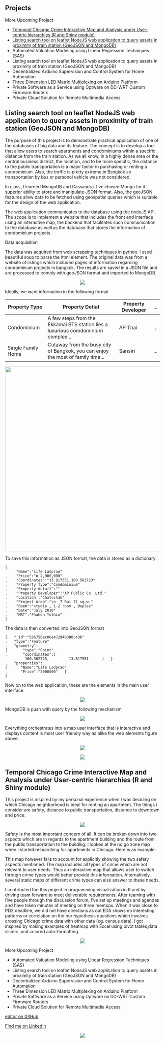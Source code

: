 ## Projects

More Upcoming Project
* <a href="#listing-search-tool-on-leaflet-nodejs-web-application-to-query-assets-in-proximity-of-train-station-geojson-and-mongodb">Temporal Chicago Crime Interactive Map and Analysis under User-centric hierarchies (R and Shiny module)</a>
* <a href="#temporal-chicago-crime-interactive-map-and-analysis-under-user-centric-hierarchies-r-and-shiny-module">Listing search tool on leaflet NodeJS web application to query assets in proximity of train station (GeoJSON and MongoDB)</a>
* Automated Valuation Modeling using Linear Regression Techniques (SAS)
* Listing search tool on leaflet NodeJS web application to query assets in proximity of train station (GeoJSON and MongoDB)
* Decentralized Arduino Supervision and Control System for Home Automation
* Three Dimension LED Matrix Multiplexing on Arduino Platform
* Private Software as a Service using Optware on DD-WRT Custom Firmware Routers
* Private Cloud Solution for Remote Multimedia Access

## Listing search tool on leaflet NodeJS web application to query assets in proximity of train station (GeoJSON and MongoDB)

The purpose of this project is to demonstrate practical application of one of the databases of big data and its feature. The concept is to develop a tool that allow users to search apartments and condominiums within a specific distance from the train station. As we all know, in a highly dense area or the central business district, the location, and to be more specific, the distance to the public transportation is a major factor in purchasing  or renting a condominium. Also, the traffic is pretty extreme in Bangkok so transportation by bus or personal vehicle was not considered.

In class, I learned MongoDB and Cassandra. I’ve chosen Mongo for it superior ability to store and manipulate JSON format. Also, the geoJSON features allow data to be fetched using geospatial queries which is suitable for the design of the web application.

The web application communicates to the database using the nodeJS API. The scope is to implement a website that includes the front end interface using an interactive map, the backend that facilitates such communication to the database as well as the database that stores the information of condominium projects.

Data acquisition

The data was acquired from web scrapping techniques in python. I used beautiful soup to parse the html element. The original data was from a website of listings which included pages of information regarding condominium projects in bangkok. The results are saved in a JSON file and are processed to comply with geoJSON format and imported to MongoDB.

<p align="center">
  <img src="listing-search-tool-on-leaflet-nodejs-web-application-to-query-assets-in-proximity-of-train-station-geojson-and-mongodb/source-website.jpg"/>
</p>

Ideally, we want information in the following format

| Property Type  | Property Detial | Property Developer | ... |
| ------------- | ------------- | --- | ------------- | 
| Condominium  | A few steps from the Ekkamai BTS station lies a luxurious comdominium complex...  | AP Thai | ... |
| Single Family Home  | Cutaway from the busy city of Bangkok, you can enjoy the most of family time...  | Sansiri | ... |

<p align="center">
  <img src="listing-search-tool-on-leaflet-nodejs-web-application-to-query-assets-in-proximity-of-train-station-geojson-and-mongodb/scrape-snippet.jpg" width="600"/>
</p>

To save this information as JSON format, the data is stored as a dictionary
```
{     
     "Name":"Life Ladprao"
,    "Price":"฿ 2,900,000"
,    "Coordinates":"13.817551,100.562723"
,    "Property Type":"Condominium"
,    "Property detail":""
,    "Property Developer":"AP Public Co.,Ltd."
,    "Location :"Chatuchak"
,    "Project Area":"\n  7 Rai 71 sq.w."
,    "Room":"studio , 1-2 room , Duplex"
,    "Date":"July 2018"
,    "MRT":"Phahon Yothin"
}
```

The data is then converted into GeoJSON format
```
{   "_id":"5b6756ac06e472949300c43b"
,   "type":"Feature"
,   "geometry":
{       "type":"Point"
,       "coordinates":[          100.562723,         13.817551      ]   }
,   "properties":
{      "Name":"Life Ladprao"
,      "Price":"2900000"   }
}
```

Now on to the web application, these are the elements in the main user interface.
<p align="center">
<img src="listing-search-tool-on-leaflet-nodejs-web-application-to-query-assets-in-proximity-of-train-station-geojson-and-mongodb/web-elements.png"/>
</p>

MongoDB is push with query by the following mechanism
<p align="center">
<img src="listing-search-tool-on-leaflet-nodejs-web-application-to-query-assets-in-proximity-of-train-station-geojson-and-mongodb/code-query-mongodb.png"/>
</p>

Everything orchestrates into a map user interface that is interactive and displays content is most user friendly way as alike the web elements figure above.
<p align="center">
<img src="listing-search-tool-on-leaflet-nodejs-web-application-to-query-assets-in-proximity-of-train-station-geojson-and-mongodb/nodejs-leaflet-mongo-arch.png"/>
</p>
<p align="center">
<img src="listing-search-tool-on-leaflet-nodejs-web-application-to-query-assets-in-proximity-of-train-station-geojson-and-mongodb/user-interface.png"/>
</p>

## Temporal Chicago Crime Interactive Map and Analysis under User-centric hierarchies (R and Shiny module)

This project is inspired by my personal experience when I was deciding on which Chicago neighborhood is ideal for renting an apartment. The things i consider are safety, distance to public transportation, distance to downtown and price.

<p align="center">
<img src="http://i.yochicago.com/images/hpmain/773/285773.jpg?preset=yosize"/>
</p>

Safety is the most important concern of all. It can be broken down into two aspects which are in regards to the apartment building and the route from the public transportation to the building. I looked at the no go zone map when I started researching for apartments in Chicago. Here is an example:

This map however fails to account for explicitly showing the two safety aspects mentioned. The map includes all types of crime which are not relevant to user needs. Thus an interactive map that allows user to switch through crime types would better provide this information. Alternatively, several static maps of different crime types can also answer to these needs.

I contributed the this project in programming visualization in R and by driving team forward to meet deliverable requirements. After teaming with five people through the discussion forum, I’ve set up meetings and agendas and have taken minutes of meeting on three meetups. When it was close to PD2 deadline, we did not have directions as out EDA shows no interesting patterns or correlation on the our hypothesis questions which involves crossing Chicago crime data with other data (eg. census data). I got inspired by making examples of heatmap with Excel using pivot tables,data slicers, and colored auto-formatting.
<p align="center">
<img src="temporal-interactive-chicago-crime-map/excel-heatmap.png"/>
</p>


More Upcoming Project
* Automated Valuation Modeling using Linear Regression Techniques (SAS)
* Listing search tool on leaflet NodeJS web application to query assets in proximity of train station (GeoJSON and MongoDB)
* Decentralized Arduino Supervision and Control System for Home Automation
* Three Dimension LED Matrix Multiplexing on Arduino Platform
* Private Software as a Service using Optware on DD-WRT Custom Firmware Routers
* Private Cloud Solution for Remote Multimedia Access

[editor on GitHub](https://github.com/siravich-khongrod/siravich-khongrod.github.io/edit/master/README.md) 


[Find me on LinkedIn](https://www.linkedin.com/in/siravich-folk-khongrod/)
<p align="center">
<img src="linkedin.png"/>
</p>
